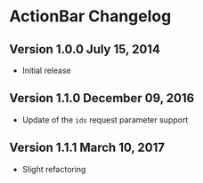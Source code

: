 ActionBar Changelog
===================

Version 1.0.0 July 15, 2014
---------------------------

  - Initial release
  
Version 1.1.0 December 09, 2016
---------------------------

  - Update of the `ids` request parameter support

Version 1.1.1 March 10, 2017
---------------------------

  - Slight refactoring
